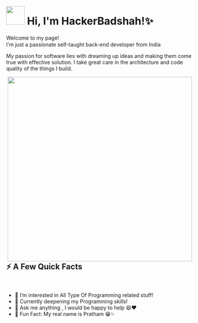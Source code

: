 <h1><img src="https://emojis.slackmojis.com/emojis/images/1531849430/4246/blob-sunglasses.gif?1531849430" width="50"> Hi, I'm HackerBadshah!✨</h1>
<p>Welcome to my page!<br>I'm just a passionate self-taught back-end developer from India <img src="https://cdn-icons-png.flaticon.com/512/3909/3909444.png" width="15">
  
My passion for software lies with dreaming up ideas and making them come true with effective solution. I take great care in the architecture and code quality of the things I build.</p>
<img align="right" src="https://media3.giphy.com/media/Ah3zHH7hvsSB2/giphy.gif?cid=ecf05e47y8nrwgydyqs5567jct89k4nui911yvwxisv45jxg&rid=giphy.gif&ct=g" width="500"/>
<h2>⚡️ A Few Quick Facts</h2><br>

- 👀 I’m interested in All Type Of Programming related stuff!
- 🧐 Currently deepening my Programming skills!
- 💬 Ask me anything , I would be happy to help 😄❤️ 
- 🎉 Fun Fact: My real name is Pratham 😁✨


<!--
HackerBadshah/HackerBadshah is a ✨ special ✨ repository because its `README.md` (this file) appears on your GitHub profile.
You can click the Preview link to take a look at your changes.
--->
